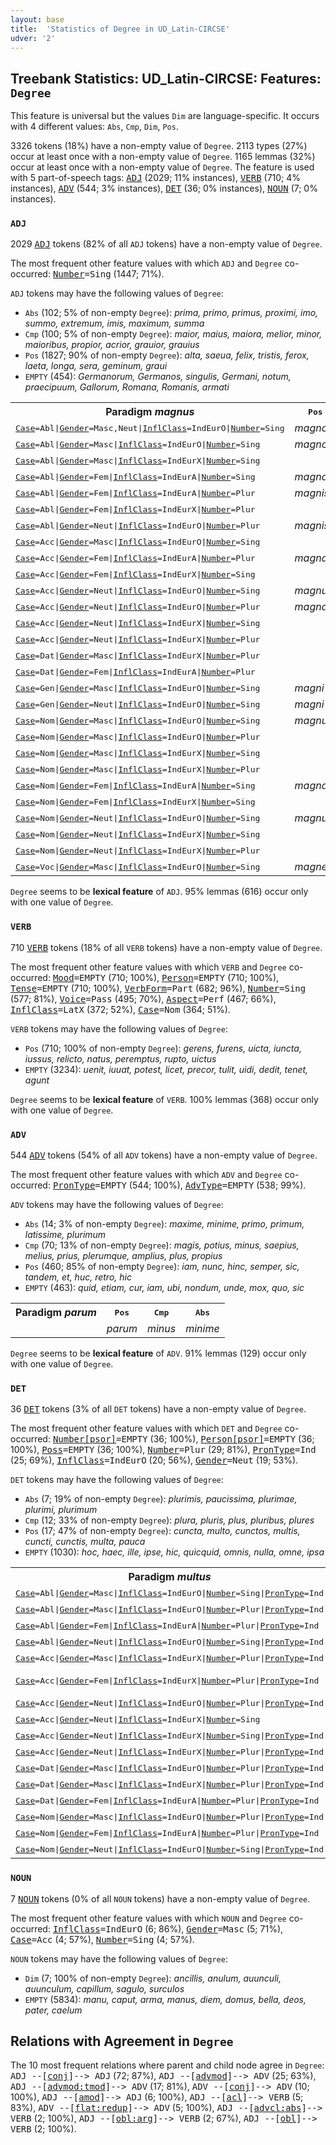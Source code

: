 ```yaml
---
layout: base
title:  'Statistics of Degree in UD_Latin-CIRCSE'
udver: '2'
---
```


## Treebank Statistics: UD_Latin-CIRCSE: Features: `Degree`

This feature is universal but the values `Dim` are language-specific.
It occurs with 4 different values: `Abs`, `Cmp`, `Dim`, `Pos`.

3326 tokens (18%) have a non-empty value of `Degree`.
2113 types (27%) occur at least once with a non-empty value of `Degree`.
1165 lemmas (32%) occur at least once with a non-empty value of `Degree`.
The feature is used with 5 part-of-speech tags: <tt><a href="la_circse-pos-ADJ.html">ADJ</a></tt> (2029; 11% instances), <tt><a href="la_circse-pos-VERB.html">VERB</a></tt> (710; 4% instances), <tt><a href="la_circse-pos-ADV.html">ADV</a></tt> (544; 3% instances), <tt><a href="la_circse-pos-DET.html">DET</a></tt> (36; 0% instances), <tt><a href="la_circse-pos-NOUN.html">NOUN</a></tt> (7; 0% instances).

### `ADJ`

2029 <tt><a href="la_circse-pos-ADJ.html">ADJ</a></tt> tokens (82% of all `ADJ` tokens) have a non-empty value of `Degree`.

The most frequent other feature values with which `ADJ` and `Degree` co-occurred: <tt><a href="la_circse-feat-Number.html">Number</a></tt><tt>=Sing</tt> (1447; 71%).

`ADJ` tokens may have the following values of `Degree`:

* `Abs` (102; 5% of non-empty `Degree`): <em>prima, primo, primus, proximi, imo, summo, extremum, imis, maximum, summa</em>
* `Cmp` (100; 5% of non-empty `Degree`): <em>maior, maius, maiora, melior, minor, maioribus, propior, acrior, grauior, grauius</em>
* `Pos` (1827; 90% of non-empty `Degree`): <em>alta, saeua, felix, tristis, ferox, laeta, longa, sera, geminum, graui</em>
* `EMPTY` (454): <em>Germanorum, Germanos, singulis, Germani, notum, praecipuum, Gallorum, Romana, Romanis, armati</em>

<table>
  <tr><th>Paradigm <i>magnus</i></th><th><tt>Pos</tt></th><th><tt>Cmp</tt></th><th><tt>Abs</tt></th></tr>
  <tr><td><tt><tt><a href="la_circse-feat-Case.html">Case</a></tt><tt>=Abl</tt>|<tt><a href="la_circse-feat-Gender.html">Gender</a></tt><tt>=Masc,Neut</tt>|<tt><a href="la_circse-feat-InflClass.html">InflClass</a></tt><tt>=IndEurO</tt>|<tt><a href="la_circse-feat-Number.html">Number</a></tt><tt>=Sing</tt></tt></td><td><em>magno</em></td><td></td><td></td></tr>
  <tr><td><tt><tt><a href="la_circse-feat-Case.html">Case</a></tt><tt>=Abl</tt>|<tt><a href="la_circse-feat-Gender.html">Gender</a></tt><tt>=Masc</tt>|<tt><a href="la_circse-feat-InflClass.html">InflClass</a></tt><tt>=IndEurO</tt>|<tt><a href="la_circse-feat-Number.html">Number</a></tt><tt>=Sing</tt></tt></td><td><em>magno</em></td><td></td><td></td></tr>
  <tr><td><tt><tt><a href="la_circse-feat-Case.html">Case</a></tt><tt>=Abl</tt>|<tt><a href="la_circse-feat-Gender.html">Gender</a></tt><tt>=Masc</tt>|<tt><a href="la_circse-feat-InflClass.html">InflClass</a></tt><tt>=IndEurX</tt>|<tt><a href="la_circse-feat-Number.html">Number</a></tt><tt>=Sing</tt></tt></td><td></td><td><em>maiore</em></td><td></td></tr>
  <tr><td><tt><tt><a href="la_circse-feat-Case.html">Case</a></tt><tt>=Abl</tt>|<tt><a href="la_circse-feat-Gender.html">Gender</a></tt><tt>=Fem</tt>|<tt><a href="la_circse-feat-InflClass.html">InflClass</a></tt><tt>=IndEurA</tt>|<tt><a href="la_circse-feat-Number.html">Number</a></tt><tt>=Sing</tt></tt></td><td><em>magna</em></td><td></td><td></td></tr>
  <tr><td><tt><tt><a href="la_circse-feat-Case.html">Case</a></tt><tt>=Abl</tt>|<tt><a href="la_circse-feat-Gender.html">Gender</a></tt><tt>=Fem</tt>|<tt><a href="la_circse-feat-InflClass.html">InflClass</a></tt><tt>=IndEurA</tt>|<tt><a href="la_circse-feat-Number.html">Number</a></tt><tt>=Plur</tt></tt></td><td><em>magnis</em></td><td></td><td></td></tr>
  <tr><td><tt><tt><a href="la_circse-feat-Case.html">Case</a></tt><tt>=Abl</tt>|<tt><a href="la_circse-feat-Gender.html">Gender</a></tt><tt>=Fem</tt>|<tt><a href="la_circse-feat-InflClass.html">InflClass</a></tt><tt>=IndEurX</tt>|<tt><a href="la_circse-feat-Number.html">Number</a></tt><tt>=Plur</tt></tt></td><td></td><td><em>maioribus</em></td><td></td></tr>
  <tr><td><tt><tt><a href="la_circse-feat-Case.html">Case</a></tt><tt>=Abl</tt>|<tt><a href="la_circse-feat-Gender.html">Gender</a></tt><tt>=Neut</tt>|<tt><a href="la_circse-feat-InflClass.html">InflClass</a></tt><tt>=IndEurO</tt>|<tt><a href="la_circse-feat-Number.html">Number</a></tt><tt>=Plur</tt></tt></td><td><em>magnis</em></td><td></td><td></td></tr>
  <tr><td><tt><tt><a href="la_circse-feat-Case.html">Case</a></tt><tt>=Acc</tt>|<tt><a href="la_circse-feat-Gender.html">Gender</a></tt><tt>=Masc</tt>|<tt><a href="la_circse-feat-InflClass.html">InflClass</a></tt><tt>=IndEurO</tt>|<tt><a href="la_circse-feat-Number.html">Number</a></tt><tt>=Sing</tt></tt></td><td></td><td></td><td><em>maximum</em></td></tr>
  <tr><td><tt><tt><a href="la_circse-feat-Case.html">Case</a></tt><tt>=Acc</tt>|<tt><a href="la_circse-feat-Gender.html">Gender</a></tt><tt>=Fem</tt>|<tt><a href="la_circse-feat-InflClass.html">InflClass</a></tt><tt>=IndEurA</tt>|<tt><a href="la_circse-feat-Number.html">Number</a></tt><tt>=Plur</tt></tt></td><td><em>magnas</em></td><td></td><td></td></tr>
  <tr><td><tt><tt><a href="la_circse-feat-Case.html">Case</a></tt><tt>=Acc</tt>|<tt><a href="la_circse-feat-Gender.html">Gender</a></tt><tt>=Fem</tt>|<tt><a href="la_circse-feat-InflClass.html">InflClass</a></tt><tt>=IndEurX</tt>|<tt><a href="la_circse-feat-Number.html">Number</a></tt><tt>=Sing</tt></tt></td><td></td><td><em>maiorem</em></td><td></td></tr>
  <tr><td><tt><tt><a href="la_circse-feat-Case.html">Case</a></tt><tt>=Acc</tt>|<tt><a href="la_circse-feat-Gender.html">Gender</a></tt><tt>=Neut</tt>|<tt><a href="la_circse-feat-InflClass.html">InflClass</a></tt><tt>=IndEurO</tt>|<tt><a href="la_circse-feat-Number.html">Number</a></tt><tt>=Sing</tt></tt></td><td><em>magnum</em></td><td></td><td><em>maximum</em></td></tr>
  <tr><td><tt><tt><a href="la_circse-feat-Case.html">Case</a></tt><tt>=Acc</tt>|<tt><a href="la_circse-feat-Gender.html">Gender</a></tt><tt>=Neut</tt>|<tt><a href="la_circse-feat-InflClass.html">InflClass</a></tt><tt>=IndEurO</tt>|<tt><a href="la_circse-feat-Number.html">Number</a></tt><tt>=Plur</tt></tt></td><td><em>magna</em></td><td></td><td></td></tr>
  <tr><td><tt><tt><a href="la_circse-feat-Case.html">Case</a></tt><tt>=Acc</tt>|<tt><a href="la_circse-feat-Gender.html">Gender</a></tt><tt>=Neut</tt>|<tt><a href="la_circse-feat-InflClass.html">InflClass</a></tt><tt>=IndEurX</tt>|<tt><a href="la_circse-feat-Number.html">Number</a></tt><tt>=Sing</tt></tt></td><td></td><td><em>maius</em></td><td></td></tr>
  <tr><td><tt><tt><a href="la_circse-feat-Case.html">Case</a></tt><tt>=Acc</tt>|<tt><a href="la_circse-feat-Gender.html">Gender</a></tt><tt>=Neut</tt>|<tt><a href="la_circse-feat-InflClass.html">InflClass</a></tt><tt>=IndEurX</tt>|<tt><a href="la_circse-feat-Number.html">Number</a></tt><tt>=Plur</tt></tt></td><td></td><td><em>maiora</em></td><td></td></tr>
  <tr><td><tt><tt><a href="la_circse-feat-Case.html">Case</a></tt><tt>=Dat</tt>|<tt><a href="la_circse-feat-Gender.html">Gender</a></tt><tt>=Masc</tt>|<tt><a href="la_circse-feat-InflClass.html">InflClass</a></tt><tt>=IndEurX</tt>|<tt><a href="la_circse-feat-Number.html">Number</a></tt><tt>=Plur</tt></tt></td><td></td><td><em>maioribus</em></td><td></td></tr>
  <tr><td><tt><tt><a href="la_circse-feat-Case.html">Case</a></tt><tt>=Dat</tt>|<tt><a href="la_circse-feat-Gender.html">Gender</a></tt><tt>=Fem</tt>|<tt><a href="la_circse-feat-InflClass.html">InflClass</a></tt><tt>=IndEurA</tt>|<tt><a href="la_circse-feat-Number.html">Number</a></tt><tt>=Plur</tt></tt></td><td></td><td></td><td><em>maximis</em></td></tr>
  <tr><td><tt><tt><a href="la_circse-feat-Case.html">Case</a></tt><tt>=Gen</tt>|<tt><a href="la_circse-feat-Gender.html">Gender</a></tt><tt>=Masc</tt>|<tt><a href="la_circse-feat-InflClass.html">InflClass</a></tt><tt>=IndEurO</tt>|<tt><a href="la_circse-feat-Number.html">Number</a></tt><tt>=Sing</tt></tt></td><td><em>magni</em></td><td></td><td><em>maximi</em></td></tr>
  <tr><td><tt><tt><a href="la_circse-feat-Case.html">Case</a></tt><tt>=Gen</tt>|<tt><a href="la_circse-feat-Gender.html">Gender</a></tt><tt>=Neut</tt>|<tt><a href="la_circse-feat-InflClass.html">InflClass</a></tt><tt>=IndEurO</tt>|<tt><a href="la_circse-feat-Number.html">Number</a></tt><tt>=Sing</tt></tt></td><td><em>magni</em></td><td></td><td></td></tr>
  <tr><td><tt><tt><a href="la_circse-feat-Case.html">Case</a></tt><tt>=Nom</tt>|<tt><a href="la_circse-feat-Gender.html">Gender</a></tt><tt>=Masc</tt>|<tt><a href="la_circse-feat-InflClass.html">InflClass</a></tt><tt>=IndEurO</tt>|<tt><a href="la_circse-feat-Number.html">Number</a></tt><tt>=Sing</tt></tt></td><td><em>magnus</em></td><td></td><td><em>maximus</em></td></tr>
  <tr><td><tt><tt><a href="la_circse-feat-Case.html">Case</a></tt><tt>=Nom</tt>|<tt><a href="la_circse-feat-Gender.html">Gender</a></tt><tt>=Masc</tt>|<tt><a href="la_circse-feat-InflClass.html">InflClass</a></tt><tt>=IndEurO</tt>|<tt><a href="la_circse-feat-Number.html">Number</a></tt><tt>=Plur</tt></tt></td><td></td><td></td><td><em>maximi</em></td></tr>
  <tr><td><tt><tt><a href="la_circse-feat-Case.html">Case</a></tt><tt>=Nom</tt>|<tt><a href="la_circse-feat-Gender.html">Gender</a></tt><tt>=Masc</tt>|<tt><a href="la_circse-feat-InflClass.html">InflClass</a></tt><tt>=IndEurX</tt>|<tt><a href="la_circse-feat-Number.html">Number</a></tt><tt>=Sing</tt></tt></td><td></td><td><em>maior</em></td><td></td></tr>
  <tr><td><tt><tt><a href="la_circse-feat-Case.html">Case</a></tt><tt>=Nom</tt>|<tt><a href="la_circse-feat-Gender.html">Gender</a></tt><tt>=Masc</tt>|<tt><a href="la_circse-feat-InflClass.html">InflClass</a></tt><tt>=IndEurX</tt>|<tt><a href="la_circse-feat-Number.html">Number</a></tt><tt>=Plur</tt></tt></td><td></td><td><em>maiores</em></td><td></td></tr>
  <tr><td><tt><tt><a href="la_circse-feat-Case.html">Case</a></tt><tt>=Nom</tt>|<tt><a href="la_circse-feat-Gender.html">Gender</a></tt><tt>=Fem</tt>|<tt><a href="la_circse-feat-InflClass.html">InflClass</a></tt><tt>=IndEurA</tt>|<tt><a href="la_circse-feat-Number.html">Number</a></tt><tt>=Sing</tt></tt></td><td><em>magna</em></td><td></td><td><em>maxima</em></td></tr>
  <tr><td><tt><tt><a href="la_circse-feat-Case.html">Case</a></tt><tt>=Nom</tt>|<tt><a href="la_circse-feat-Gender.html">Gender</a></tt><tt>=Fem</tt>|<tt><a href="la_circse-feat-InflClass.html">InflClass</a></tt><tt>=IndEurX</tt>|<tt><a href="la_circse-feat-Number.html">Number</a></tt><tt>=Sing</tt></tt></td><td></td><td><em>maior</em></td><td></td></tr>
  <tr><td><tt><tt><a href="la_circse-feat-Case.html">Case</a></tt><tt>=Nom</tt>|<tt><a href="la_circse-feat-Gender.html">Gender</a></tt><tt>=Neut</tt>|<tt><a href="la_circse-feat-InflClass.html">InflClass</a></tt><tt>=IndEurO</tt>|<tt><a href="la_circse-feat-Number.html">Number</a></tt><tt>=Sing</tt></tt></td><td><em>magnum</em></td><td></td><td></td></tr>
  <tr><td><tt><tt><a href="la_circse-feat-Case.html">Case</a></tt><tt>=Nom</tt>|<tt><a href="la_circse-feat-Gender.html">Gender</a></tt><tt>=Neut</tt>|<tt><a href="la_circse-feat-InflClass.html">InflClass</a></tt><tt>=IndEurX</tt>|<tt><a href="la_circse-feat-Number.html">Number</a></tt><tt>=Sing</tt></tt></td><td></td><td><em>maius</em></td><td></td></tr>
  <tr><td><tt><tt><a href="la_circse-feat-Case.html">Case</a></tt><tt>=Nom</tt>|<tt><a href="la_circse-feat-Gender.html">Gender</a></tt><tt>=Neut</tt>|<tt><a href="la_circse-feat-InflClass.html">InflClass</a></tt><tt>=IndEurX</tt>|<tt><a href="la_circse-feat-Number.html">Number</a></tt><tt>=Plur</tt></tt></td><td></td><td><em>maiora</em></td><td></td></tr>
  <tr><td><tt><tt><a href="la_circse-feat-Case.html">Case</a></tt><tt>=Voc</tt>|<tt><a href="la_circse-feat-Gender.html">Gender</a></tt><tt>=Masc</tt>|<tt><a href="la_circse-feat-InflClass.html">InflClass</a></tt><tt>=IndEurO</tt>|<tt><a href="la_circse-feat-Number.html">Number</a></tt><tt>=Sing</tt></tt></td><td><em>magne</em></td><td></td><td></td></tr>
</table>

`Degree` seems to be **lexical feature** of `ADJ`. 95% lemmas (616) occur only with one value of `Degree`.

### `VERB`

710 <tt><a href="la_circse-pos-VERB.html">VERB</a></tt> tokens (18% of all `VERB` tokens) have a non-empty value of `Degree`.

The most frequent other feature values with which `VERB` and `Degree` co-occurred: <tt><a href="la_circse-feat-Mood.html">Mood</a></tt><tt>=EMPTY</tt> (710; 100%), <tt><a href="la_circse-feat-Person.html">Person</a></tt><tt>=EMPTY</tt> (710; 100%), <tt><a href="la_circse-feat-Tense.html">Tense</a></tt><tt>=EMPTY</tt> (710; 100%), <tt><a href="la_circse-feat-VerbForm.html">VerbForm</a></tt><tt>=Part</tt> (682; 96%), <tt><a href="la_circse-feat-Number.html">Number</a></tt><tt>=Sing</tt> (577; 81%), <tt><a href="la_circse-feat-Voice.html">Voice</a></tt><tt>=Pass</tt> (495; 70%), <tt><a href="la_circse-feat-Aspect.html">Aspect</a></tt><tt>=Perf</tt> (467; 66%), <tt><a href="la_circse-feat-InflClass.html">InflClass</a></tt><tt>=LatX</tt> (372; 52%), <tt><a href="la_circse-feat-Case.html">Case</a></tt><tt>=Nom</tt> (364; 51%).

`VERB` tokens may have the following values of `Degree`:

* `Pos` (710; 100% of non-empty `Degree`): <em>gerens, furens, uicta, iuncta, iussus, relicto, natus, peremptus, rupto, uictus</em>
* `EMPTY` (3234): <em>uenit, iuuat, potest, licet, precor, tulit, uidi, dedit, tenet, agunt</em>

`Degree` seems to be **lexical feature** of `VERB`. 100% lemmas (368) occur only with one value of `Degree`.

### `ADV`

544 <tt><a href="la_circse-pos-ADV.html">ADV</a></tt> tokens (54% of all `ADV` tokens) have a non-empty value of `Degree`.

The most frequent other feature values with which `ADV` and `Degree` co-occurred: <tt><a href="la_circse-feat-PronType.html">PronType</a></tt><tt>=EMPTY</tt> (544; 100%), <tt><a href="la_circse-feat-AdvType.html">AdvType</a></tt><tt>=EMPTY</tt> (538; 99%).

`ADV` tokens may have the following values of `Degree`:

* `Abs` (14; 3% of non-empty `Degree`): <em>maxime, minime, primo, primum, latissime, plurimum</em>
* `Cmp` (70; 13% of non-empty `Degree`): <em>magis, potius, minus, saepius, melius, prius, plerumque, amplius, plus, propius</em>
* `Pos` (460; 85% of non-empty `Degree`): <em>iam, nunc, hinc, semper, sic, tandem, et, huc, retro, hic</em>
* `EMPTY` (463): <em>quid, etiam, cur, iam, ubi, nondum, unde, mox, quo, sic</em>

<table>
  <tr><th>Paradigm <i>parum</i></th><th><tt>Pos</tt></th><th><tt>Cmp</tt></th><th><tt>Abs</tt></th></tr>
  <tr><td><tt></tt></td><td><em>parum</em></td><td><em>minus</em></td><td><em>minime</em></td></tr>
</table>

`Degree` seems to be **lexical feature** of `ADV`. 91% lemmas (129) occur only with one value of `Degree`.

### `DET`

36 <tt><a href="la_circse-pos-DET.html">DET</a></tt> tokens (3% of all `DET` tokens) have a non-empty value of `Degree`.

The most frequent other feature values with which `DET` and `Degree` co-occurred: <tt><a href="la_circse-feat-Number-psor.html">Number[psor]</a></tt><tt>=EMPTY</tt> (36; 100%), <tt><a href="la_circse-feat-Person-psor.html">Person[psor]</a></tt><tt>=EMPTY</tt> (36; 100%), <tt><a href="la_circse-feat-Poss.html">Poss</a></tt><tt>=EMPTY</tt> (36; 100%), <tt><a href="la_circse-feat-Number.html">Number</a></tt><tt>=Plur</tt> (29; 81%), <tt><a href="la_circse-feat-PronType.html">PronType</a></tt><tt>=Ind</tt> (25; 69%), <tt><a href="la_circse-feat-InflClass.html">InflClass</a></tt><tt>=IndEurO</tt> (20; 56%), <tt><a href="la_circse-feat-Gender.html">Gender</a></tt><tt>=Neut</tt> (19; 53%).

`DET` tokens may have the following values of `Degree`:

* `Abs` (7; 19% of non-empty `Degree`): <em>plurimis, paucissima, plurimae, plurimi, plurimum</em>
* `Cmp` (12; 33% of non-empty `Degree`): <em>plura, pluris, plus, pluribus, plures</em>
* `Pos` (17; 47% of non-empty `Degree`): <em>cuncta, multo, cunctos, multis, cuncti, cunctis, multa, pauca</em>
* `EMPTY` (1030): <em>hoc, haec, ille, ipse, hic, quicquid, omnis, nulla, omne, ipsa</em>

<table>
  <tr><th>Paradigm <i>multus</i></th><th><tt>Pos</tt></th><th><tt>Cmp</tt></th><th><tt>Abs</tt></th></tr>
  <tr><td><tt><tt><a href="la_circse-feat-Case.html">Case</a></tt><tt>=Abl</tt>|<tt><a href="la_circse-feat-Gender.html">Gender</a></tt><tt>=Masc</tt>|<tt><a href="la_circse-feat-InflClass.html">InflClass</a></tt><tt>=IndEurO</tt>|<tt><a href="la_circse-feat-Number.html">Number</a></tt><tt>=Sing</tt>|<tt><a href="la_circse-feat-PronType.html">PronType</a></tt><tt>=Ind</tt></tt></td><td><em>multo</em></td><td></td><td></td></tr>
  <tr><td><tt><tt><a href="la_circse-feat-Case.html">Case</a></tt><tt>=Abl</tt>|<tt><a href="la_circse-feat-Gender.html">Gender</a></tt><tt>=Masc</tt>|<tt><a href="la_circse-feat-InflClass.html">InflClass</a></tt><tt>=IndEurO</tt>|<tt><a href="la_circse-feat-Number.html">Number</a></tt><tt>=Plur</tt>|<tt><a href="la_circse-feat-PronType.html">PronType</a></tt><tt>=Ind</tt></tt></td><td><em>multis</em></td><td></td><td></td></tr>
  <tr><td><tt><tt><a href="la_circse-feat-Case.html">Case</a></tt><tt>=Abl</tt>|<tt><a href="la_circse-feat-Gender.html">Gender</a></tt><tt>=Fem</tt>|<tt><a href="la_circse-feat-InflClass.html">InflClass</a></tt><tt>=IndEurA</tt>|<tt><a href="la_circse-feat-Number.html">Number</a></tt><tt>=Plur</tt>|<tt><a href="la_circse-feat-PronType.html">PronType</a></tt><tt>=Ind</tt></tt></td><td></td><td></td><td><em>plurimis</em></td></tr>
  <tr><td><tt><tt><a href="la_circse-feat-Case.html">Case</a></tt><tt>=Abl</tt>|<tt><a href="la_circse-feat-Gender.html">Gender</a></tt><tt>=Neut</tt>|<tt><a href="la_circse-feat-InflClass.html">InflClass</a></tt><tt>=IndEurO</tt>|<tt><a href="la_circse-feat-Number.html">Number</a></tt><tt>=Sing</tt>|<tt><a href="la_circse-feat-PronType.html">PronType</a></tt><tt>=Ind</tt></tt></td><td><em>multo</em></td><td></td><td></td></tr>
  <tr><td><tt><tt><a href="la_circse-feat-Case.html">Case</a></tt><tt>=Acc</tt>|<tt><a href="la_circse-feat-Gender.html">Gender</a></tt><tt>=Masc</tt>|<tt><a href="la_circse-feat-InflClass.html">InflClass</a></tt><tt>=IndEurX</tt>|<tt><a href="la_circse-feat-Number.html">Number</a></tt><tt>=Plur</tt>|<tt><a href="la_circse-feat-PronType.html">PronType</a></tt><tt>=Ind</tt></tt></td><td></td><td><em>pluris</em></td><td></td></tr>
  <tr><td><tt><tt><a href="la_circse-feat-Case.html">Case</a></tt><tt>=Acc</tt>|<tt><a href="la_circse-feat-Gender.html">Gender</a></tt><tt>=Fem</tt>|<tt><a href="la_circse-feat-InflClass.html">InflClass</a></tt><tt>=IndEurX</tt>|<tt><a href="la_circse-feat-Number.html">Number</a></tt><tt>=Plur</tt>|<tt><a href="la_circse-feat-PronType.html">PronType</a></tt><tt>=Ind</tt></tt></td><td></td><td><em>plures, pluris</em></td><td></td></tr>
  <tr><td><tt><tt><a href="la_circse-feat-Case.html">Case</a></tt><tt>=Acc</tt>|<tt><a href="la_circse-feat-Gender.html">Gender</a></tt><tt>=Neut</tt>|<tt><a href="la_circse-feat-InflClass.html">InflClass</a></tt><tt>=IndEurO</tt>|<tt><a href="la_circse-feat-Number.html">Number</a></tt><tt>=Plur</tt>|<tt><a href="la_circse-feat-PronType.html">PronType</a></tt><tt>=Ind</tt></tt></td><td><em>multa</em></td><td></td><td></td></tr>
  <tr><td><tt><tt><a href="la_circse-feat-Case.html">Case</a></tt><tt>=Acc</tt>|<tt><a href="la_circse-feat-Gender.html">Gender</a></tt><tt>=Neut</tt>|<tt><a href="la_circse-feat-InflClass.html">InflClass</a></tt><tt>=IndEurX</tt>|<tt><a href="la_circse-feat-Number.html">Number</a></tt><tt>=Sing</tt></tt></td><td></td><td><em>plus</em></td><td></td></tr>
  <tr><td><tt><tt><a href="la_circse-feat-Case.html">Case</a></tt><tt>=Acc</tt>|<tt><a href="la_circse-feat-Gender.html">Gender</a></tt><tt>=Neut</tt>|<tt><a href="la_circse-feat-InflClass.html">InflClass</a></tt><tt>=IndEurX</tt>|<tt><a href="la_circse-feat-Number.html">Number</a></tt><tt>=Sing</tt>|<tt><a href="la_circse-feat-PronType.html">PronType</a></tt><tt>=Ind</tt></tt></td><td></td><td><em>plus</em></td><td></td></tr>
  <tr><td><tt><tt><a href="la_circse-feat-Case.html">Case</a></tt><tt>=Acc</tt>|<tt><a href="la_circse-feat-Gender.html">Gender</a></tt><tt>=Neut</tt>|<tt><a href="la_circse-feat-InflClass.html">InflClass</a></tt><tt>=IndEurX</tt>|<tt><a href="la_circse-feat-Number.html">Number</a></tt><tt>=Plur</tt>|<tt><a href="la_circse-feat-PronType.html">PronType</a></tt><tt>=Ind</tt></tt></td><td></td><td><em>plura</em></td><td></td></tr>
  <tr><td><tt><tt><a href="la_circse-feat-Case.html">Case</a></tt><tt>=Dat</tt>|<tt><a href="la_circse-feat-Gender.html">Gender</a></tt><tt>=Masc</tt>|<tt><a href="la_circse-feat-InflClass.html">InflClass</a></tt><tt>=IndEurO</tt>|<tt><a href="la_circse-feat-Number.html">Number</a></tt><tt>=Plur</tt>|<tt><a href="la_circse-feat-PronType.html">PronType</a></tt><tt>=Ind</tt></tt></td><td></td><td></td><td><em>plurimis</em></td></tr>
  <tr><td><tt><tt><a href="la_circse-feat-Case.html">Case</a></tt><tt>=Dat</tt>|<tt><a href="la_circse-feat-Gender.html">Gender</a></tt><tt>=Masc</tt>|<tt><a href="la_circse-feat-InflClass.html">InflClass</a></tt><tt>=IndEurX</tt>|<tt><a href="la_circse-feat-Number.html">Number</a></tt><tt>=Plur</tt>|<tt><a href="la_circse-feat-PronType.html">PronType</a></tt><tt>=Ind</tt></tt></td><td></td><td><em>pluribus</em></td><td></td></tr>
  <tr><td><tt><tt><a href="la_circse-feat-Case.html">Case</a></tt><tt>=Dat</tt>|<tt><a href="la_circse-feat-Gender.html">Gender</a></tt><tt>=Fem</tt>|<tt><a href="la_circse-feat-InflClass.html">InflClass</a></tt><tt>=IndEurA</tt>|<tt><a href="la_circse-feat-Number.html">Number</a></tt><tt>=Plur</tt>|<tt><a href="la_circse-feat-PronType.html">PronType</a></tt><tt>=Ind</tt></tt></td><td><em>multis</em></td><td></td><td></td></tr>
  <tr><td><tt><tt><a href="la_circse-feat-Case.html">Case</a></tt><tt>=Nom</tt>|<tt><a href="la_circse-feat-Gender.html">Gender</a></tt><tt>=Masc</tt>|<tt><a href="la_circse-feat-InflClass.html">InflClass</a></tt><tt>=IndEurO</tt>|<tt><a href="la_circse-feat-Number.html">Number</a></tt><tt>=Plur</tt>|<tt><a href="la_circse-feat-PronType.html">PronType</a></tt><tt>=Ind</tt></tt></td><td></td><td></td><td><em>plurimi</em></td></tr>
  <tr><td><tt><tt><a href="la_circse-feat-Case.html">Case</a></tt><tt>=Nom</tt>|<tt><a href="la_circse-feat-Gender.html">Gender</a></tt><tt>=Fem</tt>|<tt><a href="la_circse-feat-InflClass.html">InflClass</a></tt><tt>=IndEurA</tt>|<tt><a href="la_circse-feat-Number.html">Number</a></tt><tt>=Plur</tt>|<tt><a href="la_circse-feat-PronType.html">PronType</a></tt><tt>=Ind</tt></tt></td><td></td><td></td><td><em>plurimae</em></td></tr>
  <tr><td><tt><tt><a href="la_circse-feat-Case.html">Case</a></tt><tt>=Nom</tt>|<tt><a href="la_circse-feat-Gender.html">Gender</a></tt><tt>=Neut</tt>|<tt><a href="la_circse-feat-InflClass.html">InflClass</a></tt><tt>=IndEurO</tt>|<tt><a href="la_circse-feat-Number.html">Number</a></tt><tt>=Sing</tt>|<tt><a href="la_circse-feat-PronType.html">PronType</a></tt><tt>=Ind</tt></tt></td><td></td><td></td><td><em>plurimum</em></td></tr>
</table>

### `NOUN`

7 <tt><a href="la_circse-pos-NOUN.html">NOUN</a></tt> tokens (0% of all `NOUN` tokens) have a non-empty value of `Degree`.

The most frequent other feature values with which `NOUN` and `Degree` co-occurred: <tt><a href="la_circse-feat-InflClass.html">InflClass</a></tt><tt>=IndEurO</tt> (6; 86%), <tt><a href="la_circse-feat-Gender.html">Gender</a></tt><tt>=Masc</tt> (5; 71%), <tt><a href="la_circse-feat-Case.html">Case</a></tt><tt>=Acc</tt> (4; 57%), <tt><a href="la_circse-feat-Number.html">Number</a></tt><tt>=Sing</tt> (4; 57%).

`NOUN` tokens may have the following values of `Degree`:

* `Dim` (7; 100% of non-empty `Degree`): <em>ancillis, anulum, auunculi, auunculum, capillum, sagulo, surculos</em>
* `EMPTY` (5834): <em>manu, caput, arma, manus, diem, domus, bella, deos, pater, caelum</em>

## Relations with Agreement in `Degree`

The 10 most frequent relations where parent and child node agree in `Degree`:
<tt>ADJ --[<tt><a href="la_circse-dep-conj.html">conj</a></tt>]--> ADJ</tt> (72; 87%),
<tt>ADJ --[<tt><a href="la_circse-dep-advmod.html">advmod</a></tt>]--> ADV</tt> (25; 63%),
<tt>ADJ --[<tt><a href="la_circse-dep-advmod-tmod.html">advmod:tmod</a></tt>]--> ADV</tt> (17; 81%),
<tt>ADV --[<tt><a href="la_circse-dep-conj.html">conj</a></tt>]--> ADV</tt> (10; 100%),
<tt>ADJ --[<tt><a href="la_circse-dep-amod.html">amod</a></tt>]--> ADJ</tt> (6; 100%),
<tt>ADJ --[<tt><a href="la_circse-dep-acl.html">acl</a></tt>]--> VERB</tt> (5; 83%),
<tt>ADV --[<tt><a href="la_circse-dep-flat-redup.html">flat:redup</a></tt>]--> ADV</tt> (5; 100%),
<tt>ADJ --[<tt><a href="la_circse-dep-advcl-abs.html">advcl:abs</a></tt>]--> VERB</tt> (2; 100%),
<tt>ADJ --[<tt><a href="la_circse-dep-obl-arg.html">obl:arg</a></tt>]--> VERB</tt> (2; 67%),
<tt>ADJ --[<tt><a href="la_circse-dep-obl.html">obl</a></tt>]--> VERB</tt> (2; 100%).

